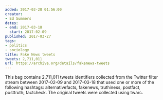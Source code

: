 ```yaml
---
added: 2017-03-28 01:56:00
creator:
- Ed Summers
dates:
- end: 2017-03-18
  start: 2017-02-09
published: 2017-03-27
tags:
- politics
- sociology
title: Fake News tweets
tweets: 2,711,011
url: https://archive.org/details/fakenews-tweets
---
```


This bag contains 2,711,011 tweets identifiers collected from the Twitter filter stream between 2017-02-09 and 2017-03-18 that used one or more of the following hashtags: alternativefacts, fakenews, truthiness, postfact, posttruth, factcheck.  The original tweets were collected using twarc.
